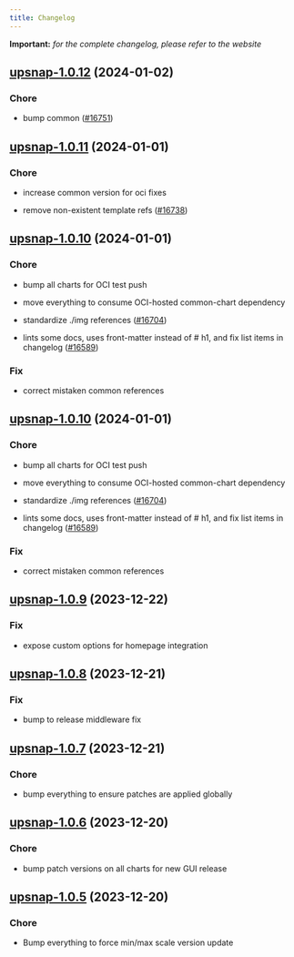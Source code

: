 ```yaml
---
title: Changelog
---
```


**Important:**
*for the complete changelog, please refer to the website*



## [upsnap-1.0.12](https://github.com/truecharts/charts/compare/upsnap-1.0.11...upsnap-1.0.12) (2024-01-02)

### Chore



- bump common ([#16751](https://github.com/truecharts/charts/issues/16751))


## [upsnap-1.0.11](https://github.com/truecharts/charts/compare/upsnap-1.0.10...upsnap-1.0.11) (2024-01-01)

### Chore



- increase common version for oci fixes

- remove non-existent template refs ([#16738](https://github.com/truecharts/charts/issues/16738))


## [upsnap-1.0.10](https://github.com/truecharts/charts/compare/upsnap-1.0.9...upsnap-1.0.10) (2024-01-01)

### Chore



- bump all charts for OCI test push

- move everything to consume OCI-hosted common-chart dependency

- standardize ./img references ([#16704](https://github.com/truecharts/charts/issues/16704))

- lints some docs, uses front-matter instead of # h1, and fix list items in changelog ([#16589](https://github.com/truecharts/charts/issues/16589))

### Fix



- correct mistaken common references


## [upsnap-1.0.10](https://github.com/truecharts/charts/compare/upsnap-1.0.9...upsnap-1.0.10) (2024-01-01)

### Chore



- bump all charts for OCI test push

- move everything to consume OCI-hosted common-chart dependency

- standardize ./img references ([#16704](https://github.com/truecharts/charts/issues/16704))

- lints some docs, uses front-matter instead of # h1, and fix list items in changelog ([#16589](https://github.com/truecharts/charts/issues/16589))

### Fix



- correct mistaken common references
## [upsnap-1.0.9](https://github.com/truecharts/charts/compare/upsnap-1.0.8...upsnap-1.0.9) (2023-12-22)

### Fix

- expose custom options for homepage integration

## [upsnap-1.0.8](https://github.com/truecharts/charts/compare/upsnap-1.0.7...upsnap-1.0.8) (2023-12-21)

### Fix

- bump to release middleware fix

## [upsnap-1.0.7](https://github.com/truecharts/charts/compare/upsnap-1.0.6...upsnap-1.0.7) (2023-12-21)

### Chore

- bump everything to ensure patches are applied globally

## [upsnap-1.0.6](https://github.com/truecharts/charts/compare/upsnap-1.0.5...upsnap-1.0.6) (2023-12-20)

### Chore

- bump patch versions on all charts for new GUI release

## [upsnap-1.0.5](https://github.com/truecharts/charts/compare/upsnap-1.0.4...upsnap-1.0.5) (2023-12-20)

### Chore

- Bump everything to force min/max scale version update

